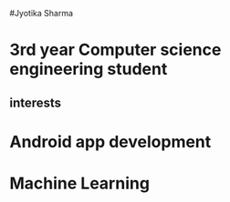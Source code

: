 #Jyotika Sharma

# 3rd year Computer science engineering student

## interests
# Android app development
# Machine Learning 